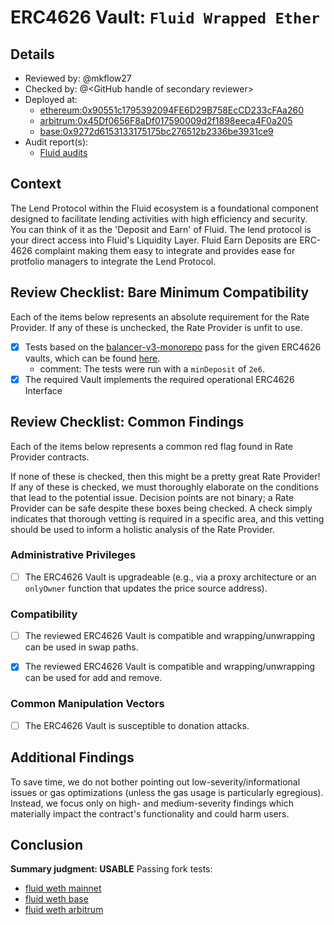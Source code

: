 # ERC4626 Vault: `Fluid Wrapped Ether`

## Details
- Reviewed by: @mkflow27
- Checked by: @\<GitHub handle of secondary reviewer\>
- Deployed at:
    - [ethereum:0x90551c1795392094FE6D29B758EcCD233cFAa260](https://etherscan.io/address/0x90551c1795392094FE6D29B758EcCD233cFAa260)
    - [arbitrum:0x45Df0656F8aDf017590009d2f1898eeca4F0a205](https://arbiscan.io/address/0x45Df0656F8aDf017590009d2f1898eeca4F0a205)
    - [base:0x9272d6153133175175bc276512b2336be3931ce9](https://basescan.org/address/0x9272d6153133175175bc276512b2336be3931ce9)
- Audit report(s):
    - [Fluid audits](https://docs.fluid.instadapp.io/audits-and-security.html)

## Context
The Lend Protocol within the Fluid ecosystem is a foundational component designed to facilitate lending activities with high efficiency and security. You can think of it as the 'Deposit and Earn' of Fluid. The lend protocol is your direct access into Fluid's Liquidity Layer.  Fluid Earn Deposits are ERC-4626 complaint making them easy to integrate and provides ease for protfolio managers to integrate the Lend Protocol.

## Review Checklist: Bare Minimum Compatibility
Each of the items below represents an absolute requirement for the Rate Provider. If any of these is unchecked, the Rate Provider is unfit to use.

- [x] Tests based on the [balancer-v3-monorepo](https://github.com/balancer/balancer-v3-monorepo/tree/main/pkg/vault/test/foundry/fork) pass for the given ERC4626 vaults, which can be found [here](https://github.com/balancer/balancer-v3-erc4626-tests/tree/main/test).
    - comment: The tests were run with a `minDeposit` of `2e6`.
- [x] The required Vault implements the required operational ERC4626 Interface

## Review Checklist: Common Findings
Each of the items below represents a common red flag found in Rate Provider contracts.

If none of these is checked, then this might be a pretty great Rate Provider! If any of these is checked, we must thoroughly elaborate on the conditions that lead to the potential issue. Decision points are not binary; a Rate Provider can be safe despite these boxes being checked. A check simply indicates that thorough vetting is required in a specific area, and this vetting should be used to inform a holistic analysis of the Rate Provider.

### Administrative Privileges
- [ ] The ERC4626 Vault is upgradeable (e.g., via a proxy architecture or an `onlyOwner` function that updates the price source address).

### Compatibility 
- [ ] The reviewed ERC4626 Vault is compatible and wrapping/unwrapping can be used in swap paths. 

- [x] The reviewed ERC4626 Vault is compatible and wrapping/unwrapping can be used for add and remove. 

### Common Manipulation Vectors
- [ ] The ERC4626 Vault is susceptible to donation attacks.

## Additional Findings
To save time, we do not bother pointing out low-severity/informational issues or gas optimizations (unless the gas usage is particularly egregious). Instead, we focus only on high- and medium-severity findings which materially impact the contract's functionality and could harm users.

## Conclusion
**Summary judgment: USABLE**
Passing fork tests:
- [fluid weth mainnet](https://github.com/balancer/balancer-v3-erc4626-tests/blob/main/test/mainnet/ERC4626MainnetFluidWeth.t.sol) 
- [fluid weth base](https://github.com/balancer/balancer-v3-erc4626-tests/pull/32)
- [fluid weth arbitrum](https://github.com/balancer/balancer-v3-erc4626-tests/pull/32)